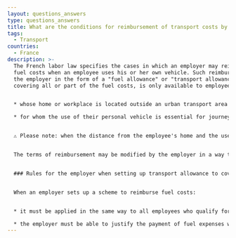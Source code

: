 ```yaml
---
layout: questions_answers
type: questions_answers
title: What are the conditions for reimbursement of transport costs by the employer?
tags:
  - Transport
countries:
  - France
description: >-
  The French labor law specifies the cases in which an employer may reimburse
  fuel costs when an employee uses his or her own vehicle. Such reimbursement by
  the employer in the form of a "fuel allowance" or "transport allowance",
  covering all or part of the fuel costs, is only available to employees : 


  * whose home or workplace is located outside an urban transport area AND the Ile-de-France region; 

  * for whom the use of their personal vehicle is essential for journeys between home and work, due to their particular working hours, which do not allow them to use public transport. 


  ⚠ Please note: when the distance from the employee's home and the use of his or her personal vehicle are due to personal convenience, the employee is not entitled to reimbursement of fuel expenses by the employer. 


  The terms of reimbursement may be modified by the employer in a way that is more favorable to employees. However, these must be specified in the CBA or the employer's unilateral decision.


  ### Rules for the employer when setting up transport allowance to cover fuel costs


  When an employer sets up a scheme to reimburse fuel costs: 


  * it must be applied in the same way to all employees who qualify for it; 

  * the employer must be able to justify the payment of fuel expenses with supporting receipts.
---
```

